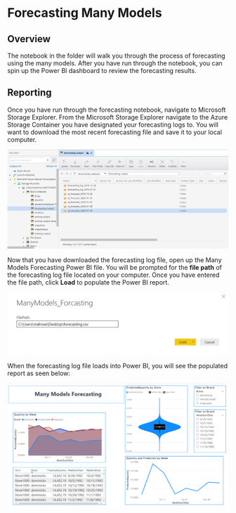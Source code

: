 # Forecasting Many Models

## Overview

The notebook in the folder will walk you through the process of forecasting using the many models. After you have run through the notebook, you can spin up the Power BI dashboard to review the forecasting results.

## Reporting

Once you have run through the forecasting notebook, navigate to Microsoft Storage Explorer. From the Microsoft Storage Explorer navigate to the Azure Storage Container you have designated your forecasting logs to. You will want to download the most recent forecasting file and save it to your local computer.

![image of Storage Explorer](../images/ForecastingStoreageExplorer.png)

Now that you have downloaded the forecasting log file, open up the Many Models Forecasting Power BI file. You will be prompted for the **file path** of the forecasting log file located on your computer. Once you have entered the file path, click **Load** to populate the Power BI report.

 ![image of Power BI file path input](../images/ForecastingLoadFile.png)

When the forecasting log file loads into Power BI, you will see the populated report as seen below:

![image of Power BI report](../images/ForecastingReport.png)
